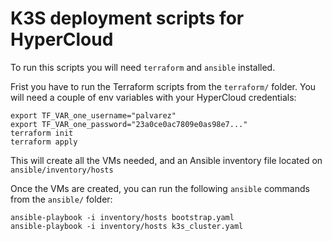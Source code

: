 # K3S deployment scripts for HyperCloud

To run this scripts you will need `terraform` and `ansible` installed.

Frist you have to run the Terraform scripts from the `terraform/` folder. You
will need a couple of env variables with your HyperCloud credentials:

    export TF_VAR_one_username="palvarez"
    export TF_VAR_one_password="23a0ce0ac7809e0as98e7..."
    terraform init
    terraform apply

This will create all the VMs needed, and an Ansible inventory file located on
`ansible/inventory/hosts`

Once the VMs are created, you can run the following `ansible` commands from
the `ansible/` folder:

    ansible-playbook -i inventory/hosts bootstrap.yaml
    ansible-playbook -i inventory/hosts k3s_cluster.yaml
